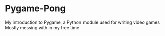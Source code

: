 # Pygame-Pong
My introduction to Pygame, a Python module used for writing video games    
Mostly messing with in my free time

